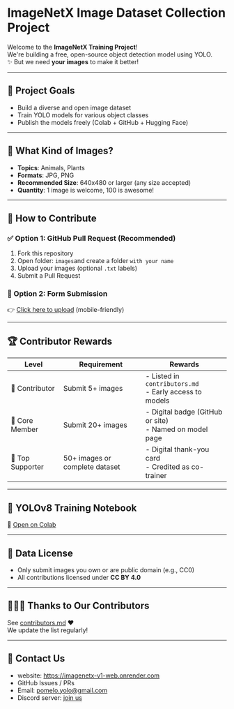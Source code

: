 # ImageNetX Image Dataset Collection Project

Welcome to the **ImageNetX Training Project**!  
We're building a free, open-source object detection model using YOLO.  
✨ But we need **your images** to make it better!

---

## 🎯 Project Goals

- Build a diverse and open image dataset
- Train YOLO models for various object classes
- Publish the models freely (Colab + GitHub + Hugging Face)

---

## 📸 What Kind of Images?

- **Topics**: Animals, Plants
- **Formats**: JPG, PNG
- **Recommended Size**: 640x480 or larger (any size accepted)
- **Quantity**: 1 image is welcome, 100 is awesome!

---

## 📂 How to Contribute

### ✅ Option 1: GitHub Pull Request (Recommended)

1. Fork this repository  
2. Open folder: `images`and create a folder `with your name`
3. Upload your images (optional `.txt` labels)  
4. Submit a Pull Request

### 📨 Option 2: Form Submission

👉 [Click here to upload](https://tally.so/r/mKNlNV) (mobile-friendly)

---

## 🏆 Contributor Rewards

| Level        | Requirement                          | Rewards |
|--------------|---------------------------------------|---------|
| 🥉 Contributor | Submit 5+ images                     | - Listed in `contributors.md`<br>- Early access to models |
| 🥈 Core Member | Submit 20+ images                    | - Digital badge (GitHub or site)<br>- Named on model page |
| 🥇 Top Supporter | 50+ images or complete dataset     | - Digital thank-you card<br>- Credited as co-trainer |

---

## 🔧 YOLOv8 Training Notebook

🚀 [Open on Colab](https://colab.research.google.com/drive/18wxL2BKlSwYKa0jZhZQcZHR-aqaVb47f?usp=sharing)

---

## 🧾 Data License

- Only submit images you own or are public domain (e.g., CC0)
- All contributions licensed under **CC BY 4.0**

---

## 🧑‍🤝‍🧑 Thanks to Our Contributors

See [contributors.md](./contributors.md) ❤️  
We update the list regularly!

---

## 💬 Contact Us

- website: https://imagenetx-v1-web.onrender.com
- GitHub Issues / PRs
- Email: pomelo.yolo@gmail.com
- Discord server: [join us]((https://discord.gg/hmFdSSUTXG))
